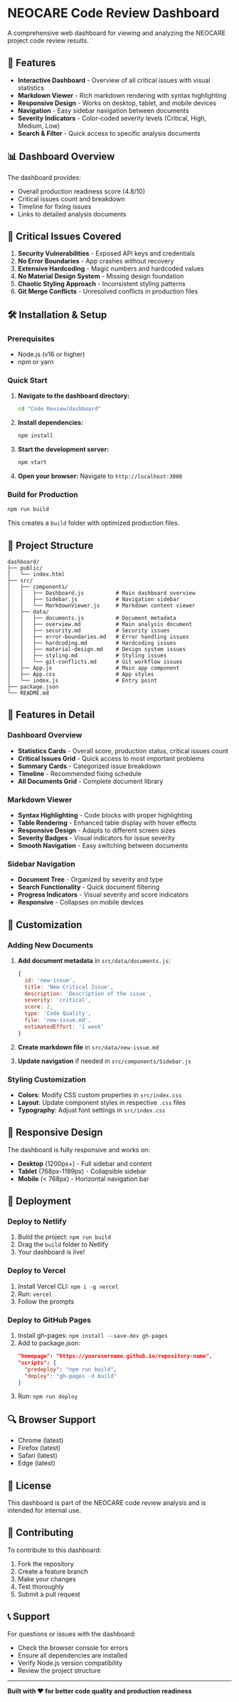 # NEOCARE Code Review Dashboard

A comprehensive web dashboard for viewing and analyzing the NEOCARE project code review results.

## 🚀 Features

- **Interactive Dashboard** - Overview of all critical issues with visual statistics
- **Markdown Viewer** - Rich markdown rendering with syntax highlighting
- **Responsive Design** - Works on desktop, tablet, and mobile devices
- **Navigation** - Easy sidebar navigation between documents
- **Severity Indicators** - Color-coded severity levels (Critical, High, Medium, Low)
- **Search & Filter** - Quick access to specific analysis documents

## 📊 Dashboard Overview

The dashboard provides:
- Overall production readiness score (4.8/10)
- Critical issues count and breakdown
- Timeline for fixing issues
- Links to detailed analysis documents

## 🔴 Critical Issues Covered

1. **Security Vulnerabilities** - Exposed API keys and credentials
2. **No Error Boundaries** - App crashes without recovery
3. **Extensive Hardcoding** - Magic numbers and hardcoded values
4. **No Material Design System** - Missing design foundation
5. **Chaotic Styling Approach** - Inconsistent styling patterns
6. **Git Merge Conflicts** - Unresolved conflicts in production files

## 🛠️ Installation & Setup

### Prerequisites
- Node.js (v16 or higher)
- npm or yarn

### Quick Start

1. **Navigate to the dashboard directory:**
   ```bash
   cd "Code Review/dashboard"
   ```

2. **Install dependencies:**
   ```bash
   npm install
   ```

3. **Start the development server:**
   ```bash
   npm start
   ```

4. **Open your browser:**
   Navigate to `http://localhost:3000`

### Build for Production

```bash
npm run build
```

This creates a `build` folder with optimized production files.

## 📁 Project Structure

```
dashboard/
├── public/
│   └── index.html
├── src/
│   ├── components/
│   │   ├── Dashboard.js          # Main dashboard overview
│   │   ├── Sidebar.js            # Navigation sidebar
│   │   └── MarkdownViewer.js     # Markdown content viewer
│   ├── data/
│   │   ├── documents.js          # Document metadata
│   │   ├── overview.md           # Main analysis document
│   │   ├── security.md           # Security issues
│   │   ├── error-boundaries.md   # Error handling issues
│   │   ├── hardcoding.md         # Hardcoding issues
│   │   ├── material-design.md    # Design system issues
│   │   ├── styling.md            # Styling issues
│   │   └── git-conflicts.md      # Git workflow issues
│   ├── App.js                    # Main app component
│   ├── App.css                   # App styles
│   └── index.js                  # Entry point
├── package.json
└── README.md
```

## 🎨 Features in Detail

### Dashboard Overview
- **Statistics Cards** - Overall score, production status, critical issues count
- **Critical Issues Grid** - Quick access to most important problems
- **Summary Cards** - Categorized issue breakdown
- **Timeline** - Recommended fixing schedule
- **All Documents Grid** - Complete document library

### Markdown Viewer
- **Syntax Highlighting** - Code blocks with proper highlighting
- **Table Rendering** - Enhanced table display with hover effects
- **Responsive Design** - Adapts to different screen sizes
- **Severity Badges** - Visual indicators for issue severity
- **Smooth Navigation** - Easy switching between documents

### Sidebar Navigation
- **Document Tree** - Organized by severity and type
- **Search Functionality** - Quick document filtering
- **Progress Indicators** - Visual severity and score indicators
- **Responsive** - Collapses on mobile devices

## 🔧 Customization

### Adding New Documents

1. **Add document metadata** in `src/data/documents.js`:
   ```javascript
   {
     id: 'new-issue',
     title: 'New Critical Issue',
     description: 'Description of the issue',
     severity: 'critical',
     score: 2,
     type: 'Code Quality',
     file: 'new-issue.md',
     estimatedEffort: '1 week'
   }
   ```

2. **Create markdown file** in `src/data/new-issue.md`

3. **Update navigation** if needed in `src/components/Sidebar.js`

### Styling Customization

- **Colors**: Modify CSS custom properties in `src/index.css`
- **Layout**: Update component styles in respective `.css` files
- **Typography**: Adjust font settings in `src/index.css`

## 📱 Responsive Design

The dashboard is fully responsive and works on:
- **Desktop** (1200px+) - Full sidebar and content
- **Tablet** (768px-1199px) - Collapsible sidebar
- **Mobile** (< 768px) - Horizontal navigation bar

## 🚀 Deployment

### Deploy to Netlify
1. Build the project: `npm run build`
2. Drag the `build` folder to Netlify
3. Your dashboard is live!

### Deploy to Vercel
1. Install Vercel CLI: `npm i -g vercel`
2. Run: `vercel`
3. Follow the prompts

### Deploy to GitHub Pages
1. Install gh-pages: `npm install --save-dev gh-pages`
2. Add to package.json:
   ```json
   "homepage": "https://yourusername.github.io/repository-name",
   "scripts": {
     "predeploy": "npm run build",
     "deploy": "gh-pages -d build"
   }
   ```
3. Run: `npm run deploy`

## 🔍 Browser Support

- Chrome (latest)
- Firefox (latest)
- Safari (latest)
- Edge (latest)

## 📄 License

This dashboard is part of the NEOCARE code review analysis and is intended for internal use.

## 🤝 Contributing

To contribute to this dashboard:
1. Fork the repository
2. Create a feature branch
3. Make your changes
4. Test thoroughly
5. Submit a pull request

## 📞 Support

For questions or issues with the dashboard:
- Check the browser console for errors
- Ensure all dependencies are installed
- Verify Node.js version compatibility
- Review the project structure

---

**Built with ❤️ for better code quality and production readiness**
